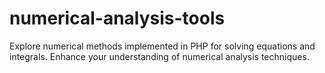 # numerical-analysis-tools
Explore numerical methods implemented in PHP for solving equations and integrals. Enhance your understanding of numerical analysis techniques.
